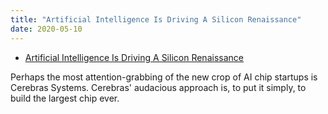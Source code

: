 ```yaml
---
title: "Artificial Intelligence Is Driving A Silicon Renaissance"
date: 2020-05-10
---
```


* [Artificial Intelligence Is Driving A Silicon Renaissance](https://www.forbes.com/sites/robtoews/2020/05/10/artificial-intelligence-is-driving-a-silicon-renaissance/?ss=ai#3d6f481c553c)

Perhaps the most attention-grabbing of the new crop of AI chip startups is Cerebras Systems. Cerebras' audacious approach is, to put it simply, to build the largest chip ever. 
